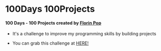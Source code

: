 # 100Days 100Projects
#### 100 Days - 100 Projects created by [Florin Pop](https://github.com/florinpop17/100Days100Projects)

- It's a challenge to improve my programming skills by building projects

- You can grab this challenge at [HERE!](https://www.florin-pop.com/blog/2019/09/100-days-100-projects/)

